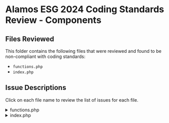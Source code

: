 # Alamos ESG 2024 Coding Standards Review - Components

## Files Reviewed

This folder contains the following files that were reviewed and found to be non-compliant with coding standards:

- `functions.php`
- `index.php`

## Issue Descriptions

Click on each file name to review the list of issues for each file.

<details name="problems">
<summary>functions.php</summary>

- This file should 100% NEVER be edited.  All functionality should be in the `setup.php` file or other included files.
- Improper code formatting
  - Location: Throughout the file
  - `if` and `function` statements not properly indented.
- Improperly enqueued scripts and styles: Ensure all scripts and styles are enqueued properly in the `setup.php` file.
  - Location: Lines 67-82
  - Done properly, you don't need that echo statement inserting content into the footer.
- Improper filter location
  - Location: Lines 84-117
  - This should be in the `filters.php` file, not in `functions.php`.
  - You also shouldn't embed the CSS in this filter.  Put it in the `common.scss` file or similar.

</details>

<details name="problems">
<summary>index.php</summary>

- Generally, this file should never be edited.  These changes can and should be made elsewhere.
- Remote JavaScript packages should be enqueued properly in the theme's `setup.php` file.
  - Location: Line 7
- Remote stylesheets should be enqueued properly in the theme's `setup.php` file.
  - Location: Line 22
- Google Tag Manager code is embedded in the php file.
  - Location: Lines 10-20. It would, however,  be better in an element with a Custom HTML block in the `Below Footer` position.  This makes it easier to maintain and update.

</details>
